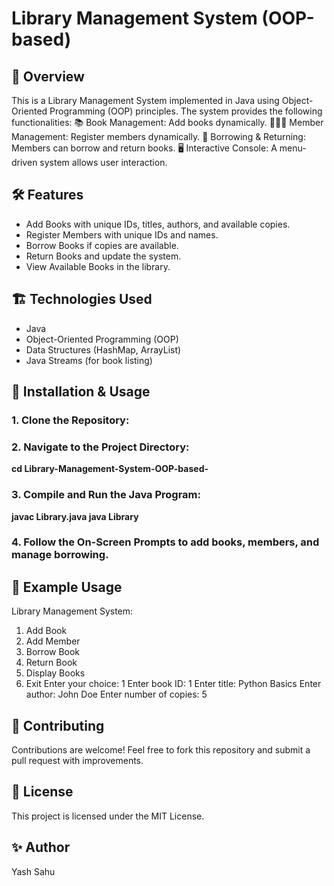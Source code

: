 # Library Management System (OOP-based)

## 📖 Overview
This is a Library Management System implemented in Java using Object-Oriented Programming (OOP) principles. The system provides the following functionalities:
📚 Book Management: Add books dynamically.
🧑‍🤝‍🧑 Member Management: Register members dynamically.
🔄 Borrowing & Returning: Members can borrow and return books.
🖥️ Interactive Console: A menu-driven system allows user interaction.

## 🛠 Features
- Add Books with unique IDs, titles, authors, and available copies.
- Register Members with unique IDs and names.
- Borrow Books if copies are available.
- Return Books and update the system.
- View Available Books in the library.

## 🏗 Technologies Used
- Java
- Object-Oriented Programming (OOP)
- Data Structures (HashMap, ArrayList)
- Java Streams (for book listing)

## 🚀 Installation & Usage
### 1. Clone the Repository:

### 2. Navigate to the Project Directory:
**cd Library-Management-System-OOP-based-**
### 3. Compile and Run the Java Program:
**javac Library.java
java Library**
### 4. Follow the On-Screen Prompts to add books, members, and manage borrowing.

## 📌 Example Usage
Library Management System:
1. Add Book
2. Add Member
3. Borrow Book
4. Return Book
5. Display Books
6. Exit
Enter your choice: 1
Enter book ID: 1
Enter title: Python Basics
Enter author: John Doe
Enter number of copies: 5

## 🤝 Contributing
Contributions are welcome! Feel free to fork this repository and submit a pull request with improvements.

## 📜 License
This project is licensed under the MIT License.

## ✨ Author
Yash Sahu
